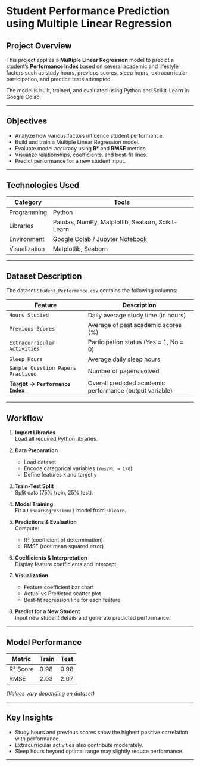 #  Student Performance Prediction using Multiple Linear Regression

##  Project Overview
This project applies a **Multiple Linear Regression** model to predict a student’s **Performance Index** based on several academic and lifestyle factors such as study hours, previous scores, sleep hours, extracurricular participation, and practice tests attempted.

The model is built, trained, and evaluated using Python and Scikit-Learn in Google Colab.

---

##  Objectives
- Analyze how various factors influence student performance.
- Build and train a Multiple Linear Regression model.
- Evaluate model accuracy using **R²** and **RMSE** metrics.
- Visualize relationships, coefficients, and best-fit lines.
- Predict performance for a new student input.

---

##  Technologies Used
| Category | Tools |
|-----------|--------|
| Programming | Python |
| Libraries | Pandas, NumPy, Matplotlib, Seaborn, Scikit-Learn |
| Environment | Google Colab / Jupyter Notebook |
| Visualization | Matplotlib, Seaborn |

---

##  Dataset Description
The dataset `Student_Performance.csv` contains the following columns:

| Feature | Description |
|----------|-------------|
| `Hours Studied` | Daily average study time (in hours) |
| `Previous Scores` | Average of past academic scores (%) |
| `Extracurricular Activities` | Participation status (Yes = 1, No = 0) |
| `Sleep Hours` | Average daily sleep hours |
| `Sample Question Papers Practiced` | Number of papers solved |
| **Target → `Performance Index`** | Overall predicted academic performance (output variable) |

---

##  Workflow
1. **Import Libraries**  
   Load all required Python libraries.

2. **Data Preparation**  
   - Load dataset  
   - Encode categorical variables (`Yes/No → 1/0`)  
   - Define features `X` and target `y`

3. **Train-Test Split**  
   Split data (75% train, 25% test).

4. **Model Training**  
   Fit a `LinearRegression()` model from `sklearn`.

5. **Predictions & Evaluation**  
   Compute:
   - R² (coefficient of determination)  
   - RMSE (root mean squared error)

6. **Coefficients & Interpretation**  
   Display feature coefficients and intercept.

7. **Visualization**  
   - Feature coefficient bar chart  
   - Actual vs Predicted scatter plot  
   - Best-fit regression line for each feature

8. **Predict for a New Student**  
   Input new student details and generate predicted performance.

---

##  Model Performance
| Metric | Train | Test |
|--------|--------|------|
| R² Score | 0.98 | 0.98 |
| RMSE | 2.03 | 2.07 |

*(Values vary depending on dataset)*

---

##  Key Insights
- Study hours and previous scores show the highest positive correlation with performance.
- Extracurricular activities also contribute moderately.
- Sleep hours beyond optimal range may slightly reduce performance.

---
